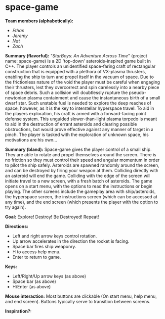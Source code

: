 # space-game
**Team members (alphabetically):**
* *Ethan*
* *Jeremy*
* *Nat*
* *Zach*

**Summary (flavorful):**
"*StarBoys: An Adventure Across Time*" (project name: space-game) is a 2D 'top-down' asteroids-inspired game built in C++.
The player controls an unidentified space-faring craft of rectangular construction that is equipped with a plethora of VX-plasma thrusters, enabling the ship to turn and propel itself in the vacuum of space. Due to the frictionless nature of the void the player must be careful when engaging their thrusters, lest they overcorrect and spin carelessly into a nearby piece of space debris. Such a collision will doubtlessly rupture the pseudo-newtonian plasma containment and cause the instantaneous birth of a small dwarf star. Such unstable fuel is needed to explore the deep reaches of space, however, as it is the key to interstellar hyperspace travel. To aid in the players exploration, his craft is armed with a forward-facing point defense system. This unguided slower-than-light plasma torpedo is meant to aid in the destruction of errant asteroids and clearing possible obstructions, but would prove effective against any manner of target in a pinch. The player is tasked with the exploration of unknown space, his motivations are his own...

**Summary (bland):**
Space-game gives the player control of a small ship. They are able to rotate and propel themselves around the screen. There is no friction so they must control their speed and angular momentum in order to pilot the ship safely. Asteroids are spawned randomly around the screen, and can be destroyed by firing your weapon at them. Colliding directly with an asteroid will end the game. Colliding with the edge of the screen will initiate travel to a new screen, with a fresh batch of asteroids. The game opens on a start menu, with the options to read the instructions or begin playing. The other screens include the gameplay area with ship/asteroids, the hyperspace screen, the instructions screen (which can be accessed at any time), and the end screen (which presents the player with the option to try again).

**Goal:**
Explore! Destroy! Be Destroyed! Repeat!

**Directions:**
* Left and right arrow keys control rotation.
* Up arrow accelerates in the direction the rocket is facing.
* Space bar fires ship weaponry.
* H to access help menu.
* Enter to return to game.

**Keys:**
* Left/Right/Up arrow keys (as above)
* Space bar (as above)
* H/Enter (as above)

**Mouse interaction:**
Most buttons are clickable (On start menu, help menu, and end screen). Buttons typically serve to transition between screens.

**Inspiration?:**

